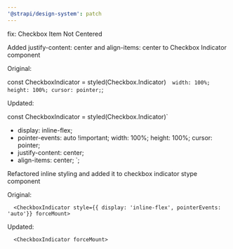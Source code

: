 ```yaml
---
'@strapi/design-system': patch
---
```


fix: Checkbox Item Not Centered

Added justify-content: center and align-items: center to Checkbox Indicator component

Original:

const CheckboxIndicator = styled(Checkbox.Indicator)`  width: 100%;
  height: 100%;
  cursor: pointer;`;

Updated:

const CheckboxIndicator = styled(Checkbox.Indicator)`

- display: inline-flex;
- pointer-events: auto !important;
  width: 100%;
  height: 100%;
  cursor: pointer;
- justify-content: center;
- align-items: center;
  `;

Refactored inline styling and added it to checkbox indicator stype component

Original:

      <CheckboxIndicator style={{ display: 'inline-flex', pointerEvents: 'auto'}} forceMount>

Updated:

      <CheckboxIndicator forceMount>
